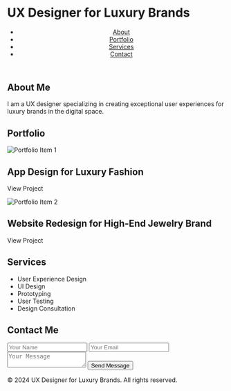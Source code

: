 <head>
    <meta charset="UTF-8">
    <meta name="viewport" content="width=device-width, initial-scale=1.0">
    <h1>UX Designer for Luxury Brands</h1>
    <link rel="stylesheet" href="styles.css">
</head>
<body>
    <header>
        <nav>
            <ul>
                <li><a href="#about">About</a></li>
                <li><a href="#portfolio">Portfolio</a></li>
                <li><a href="#services">Services</a></li>
                <li><a href="#contact">Contact</a></li>
            </ul>
        </nav>
    </header>
    <section id="about">
        <div class="container">
            <h1>About Me</h1>
            <p>I am a UX designer specializing in creating exceptional user experiences for luxury brands in the digital space.</p>
        </div>
    </section>
    <section id="portfolio">
        <div class="container">
            <h1>Portfolio</h1>
            <div class="portfolio-item">
                <img src="portfolio-item1.jpg" alt="Portfolio Item 1">
                <h2>App Design for Luxury Fashion</h2>
                <p>View Project</p>
            </div>
            <div class="portfolio-item">
                <img src="portfolio-item2.jpg" alt="Portfolio Item 2">
                <h2>Website Redesign for High-End Jewelry Brand</h2>
                <p>View Project</p>
            </div>
            <!-- Add more portfolio items as needed -->
        </div>
    </section>
    <section id="services">
        <div class="container">
            <h1>Services</h1>
            <ul>
                <li>User Experience Design</li>
                <li>UI Design</li>
                <li>Prototyping</li>
                <li>User Testing</li>
                <li>Design Consultation</li>
            </ul>
        </div>
    </section>
    <section id="contact">
        <div class="container">
            <h1>Contact Me</h1>
            <form action="contact.php" method="POST">
                <input type="text" name="name" placeholder="Your Name">
                <input type="email" name="email" placeholder="Your Email">
                <textarea name="message" placeholder="Your Message"></textarea>
                <button type="submit">Send Message</button>
            </form>
        </div>
    </section>
    <footer>
        <div class="container">
            <p>&copy; 2024 UX Designer for Luxury Brands. All rights reserved.</p>
        </div>
    </footer>
</body>
